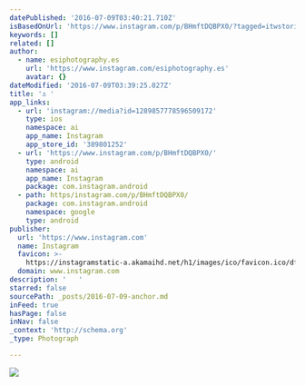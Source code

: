 ```yaml
---
datePublished: '2016-07-09T03:40:21.710Z'
isBasedOnUrl: 'https://www.instagram.com/p/BHmftDQBPX0/?tagged=itwstories'
keywords: []
related: []
author:
  - name: esiphotography.es
    url: 'https://www.instagram.com/esiphotography.es'
    avatar: {}
dateModified: '2016-07-09T03:39:25.027Z'
title: '⚓️ '
app_links:
  - url: 'instagram://media?id=1289857778596509172'
    type: ios
    namespace: ai
    app_name: Instagram
    app_store_id: '389801252'
  - url: 'https://www.instagram.com/p/BHmftDQBPX0/'
    type: android
    namespace: ai
    app_name: Instagram
    package: com.instagram.android
  - path: https/instagram.com/p/BHmftDQBPX0/
    package: com.instagram.android
    namespace: google
    type: android
publisher:
  url: 'https://www.instagram.com'
  name: Instagram
  favicon: >-
    https://instagramstatic-a.akamaihd.net/h1/images/ico/favicon.ico/dfa85bb1fd63.ico
  domain: www.instagram.com
description: '   '
starred: false
sourcePath: _posts/2016-07-09-anchor.md
inFeed: true
hasPage: false
inNav: false
_context: 'http://schema.org'
_type: Photograph

---
```

![   ](https://imgflo.herokuapp.com/graph/vahj1ThiexotieMo/c68848df88cbb5753495e0f1f180b852/croprotate.jpg?cropheight=448&cropwidth=640&degrees=0&input=https%3A%2F%2Fscontent.cdninstagram.com%2Ft51.2885-15%2Fs640x640%2Fsh0.08%2Fe35%2F13628363_821233721343875_69426480_n.jpg%3Fig_cache_key%3DMTI4OTg1Nzc3ODU5NjUwOTE3Mg%253D%253D.2&x=0&y=96)